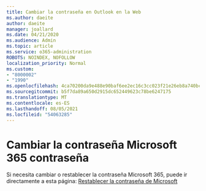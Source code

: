 ```yaml
---
title: Cambiar la contraseña en Outlook en la Web
ms.author: daeite
author: daeite
manager: joallard
ms.date: 04/21/2020
ms.audience: Admin
ms.topic: article
ms.service: o365-administration
ROBOTS: NOINDEX, NOFOLLOW
localization_priority: Normal
ms.custom:
- "8000002"
- "1990"
ms.openlocfilehash: 4ca70200da9e488e90baf6ee2ec16c3cc023f21e26eb8a740bcc3fce1557d6d3
ms.sourcegitcommit: b5f7da89a650d2915dc652449623c78be6247175
ms.translationtype: MT
ms.contentlocale: es-ES
ms.lasthandoff: 08/05/2021
ms.locfileid: "54063285"
---
```

# <a name="change-your-microsoft-365-password"></a>Cambiar la contraseña Microsoft 365 contraseña

Si necesita cambiar o restablecer la contraseña Microsoft 365, puede ir directamente a esta página: [Restablecer la contraseña de Microsoft](https://go.microsoft.com/fwlink/p/?linkid=841910)